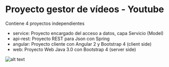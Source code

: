 # Proyecto gestor de vídeos - Youtube

Contiene 4 proyectos independientes

* service: Proyecto encargado del acceso a datos, capa Servicio (Model)
* api-rest: Proyecto REST para Json con Spring
* angular: Proyecto cliente con Angular 2 y Bootstrap 4 (client side)
* web: Proyecto Web Java 3.0 con Bootstrap 4 (server side)
	
![alt text](https://github.com/ipartek/java_2018_0508/blob/adrianaprado/Youtube_2018_0508/service/src/images/youtube-diagrama.PNG "Diagrama youtube")

